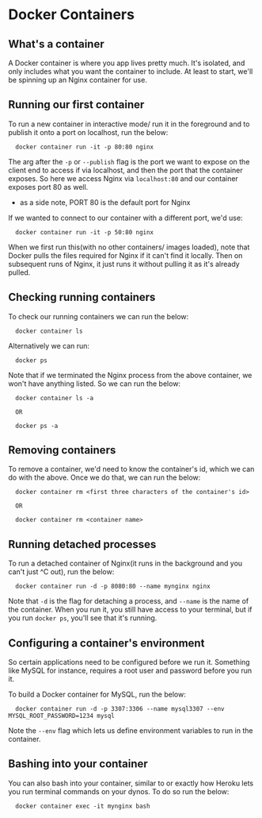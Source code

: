 # Docker Containers
## What's a container
A Docker container is where you app lives pretty much. It's isolated, and only includes what you want the container to include. At least to start, we'll be spinning up an Nginx container for use.

## Running our first container
To run a new container in interactive mode/ run it in the foreground and to publish it onto a port on localhost, run the below:
```
  docker container run -it -p 80:80 nginx
```

The arg after the `-p` or `--publish` flag is the port we want to expose on the client end to access if via localhost, and then the port that the container exposes. So here we access Nginx via `localhost:80` and our container exposes port 80 as well.
- as a side note, PORT 80 is the default port for Nginx


If we wanted to connect to our container with a different port, we'd use:
```
  docker container run -it -p 50:80 nginx
```

When we first run this(with no other containers/ images loaded), note that Docker pulls the files required for Nginx if it can't find it locally. Then on subsequent runs of Nginx, it just runs it without pulling it as it's already pulled.

## Checking running containers
To check our running containers we can run the below:
```
  docker container ls
```

Alternatively we can run:
```
  docker ps
```

Note that if we terminated the Nginx process from the above container, we won't have anything listed. So we can run the below:
```
  docker container ls -a

  OR

  docker ps -a
```

## Removing containers
To remove a container, we'd need to know the container's id, which we can do with the above. Once we do that, we can run the below:
```
  docker container rm <first three characters of the container's id>

  OR

  docker container rm <container name>
```

## Running detached processes
To run a detached container of Nginx(it runs in the background and you can't just ^C out), run the below:
```
  docker container run -d -p 8080:80 --name mynginx nginx
```

Note that `-d` is the flag for detaching a process, and `--name` is the name of the container. When you run it, you still have access to your terminal, but if you run `docker ps`, you'll see that it's running.

## Configuring a container's environment
So certain applications need to be configured before we run it. Something like MySQL for instance, requires a root user and password before you run it.

To build a Docker container for MySQL, run the below:
```
  docker container run -d -p 3307:3306 --name mysql3307 --env MYSQL_ROOT_PASSWORD=1234 mysql
```

Note the `--env` flag which lets us define environment variables to run in the container.

## Bashing into your container
You can also bash into your container, similar to or exactly how Heroku lets you run terminal commands on your dynos. To do so run the below:
```
  docker container exec -it mynginx bash
```